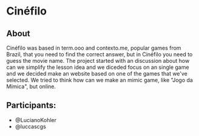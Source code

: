 # Cinéfilo

## About

Cinéfilo was based in term.ooo and contexto.me, popular games from Brazil, that you need to find the correct answer, but in Cinéfilo you need to guess the movie name.
The project started with an discussion about how can we simplify the lesson idea and we diceded focus on an single game and we decided make an website based on one of the games that we've selected. We tried to think how can we make an mimic game, like "Jogo da Mímica", but online.

## Participants:
- @LucianoKohler
- @luccascgs
